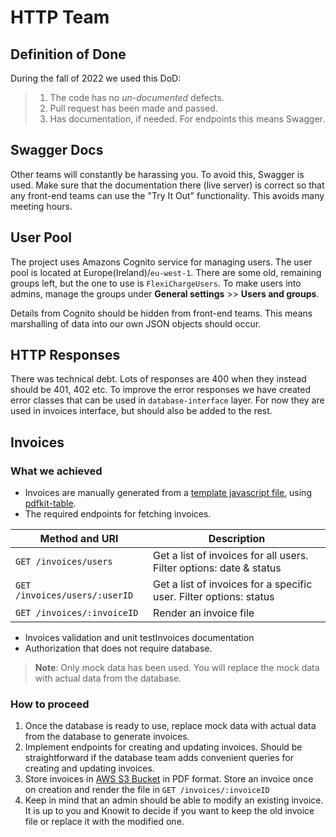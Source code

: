 # HTTP Team 



## Definition of Done

During the fall of 2022 we used this DoD:

> 1. The code has no *un-documented* defects.
> 2. Pull request has been made and passed.
> 3. Has documentation, if needed. For endpoints this means Swagger.



## Swagger Docs

Other teams will constantly be harassing you. To avoid this, Swagger is used. Make sure that the documentation there (live server) is correct so that any front-end teams can use the "Try It Out" functionality.
This avoids many meeting hours.



## User Pool

The project uses Amazons Cognito service for managing users. The user pool is located at Europe(Ireland)/`eu-west-1`.
There are some old, remaining groups left, but the one to use is `FlexiChargeUsers`. To make users into admins, manage the groups under **General settings** >> **Users and groups**.

Details from Cognito should be hidden from front-end teams. This means marshalling of data into our own JSON objects should occur.



## HTTP Responses

There was technical debt. Lots of responses are 400 when they instead should be 401, 402 etc. To improve the error responses we have created error classes that can be used in `database-interface` layer. For now they are used in invoices interface, but should also be added to the rest.



## Invoices

### What we achieved
  * Invoices are manually generated from a [template javascript file](../src/database-Interface/utils/invoices.js), using [pdfkit-table](https://www.npmjs.com/package/pdfkit-table). 
  * The required endpoints for fetching invoices.

| Method and URI                | Description   |
| ----------------------------- | ------------- | 
| `GET /invoices/users`         | Get a list of invoices for all users. Filter options: date & status   |
| `GET /invoices/users/:userID` | Get a list of invoices for a specific user. Filter options: status    |
| `GET /invoices/:invoiceID`    | Render an invoice file                                                |

  * Invoices validation and unit testInvoices documentation
  * Authorization that does not require database.

> **Note**: Only mock data has been used. You will replace the mock data with actual data from the database.

### How to proceed

  1. Once the database is ready to use, replace mock data with actual data from the database to generate invoices.
  2. Implement endpoints for creating and updating invoices. Should be straightforward if the database team adds convenient queries for creating and updating invoices.
  3. Store invoices in [AWS S3 Bucket](https://aws.amazon.com/s3/) in PDF format. Store an invoice once on creation and render the file in `GET /invoices/:invoiceID`
  4. Keep in mind that an admin should be able to modify an existing invoice. It is up to you and Knowit to decide if you want to keep the old invoice file or replace it with the modified one.
